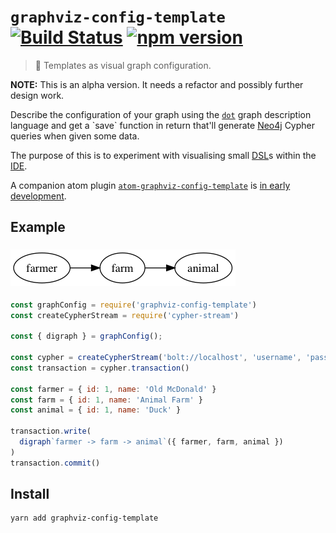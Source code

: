 # `graphviz-config-template` [![Build Status](https://travis-ci.org/sebinsua/graphviz-config-template.png)](https://travis-ci.org/sebinsua/graphviz-config-template) [![npm version](https://badge.fury.io/js/graphviz-config-template.svg)](https://www.npmjs.com/package/graphviz-config-template)
> :art: Templates as visual graph configuration.

**NOTE:** This is an alpha version. It needs a refactor and possibly further design work.

Describe the configuration of your graph using the [`dot`](https://en.wikipedia.org/wiki/DOT_(graph_description_language)) graph description language and get a `save` function in return that'll generate [Neo4j](https://neo4j.com/) Cypher queries when given some data.

The purpose of this is to experiment with visualising small [DSL](https://en.wikipedia.org/wiki/Domain-specific_language)s within the [IDE](https://en.wikipedia.org/wiki/Integrated_development_environment).

A companion atom plugin [`atom-graphviz-config-template`](https://github.com/sebinsua/atom-graphviz-config-template) is [in early development](https://github.com/sebinsua/graphviz-config-template/issues/1).

## Example

### ![Farm](./preview/farm.png)

```js
const graphConfig = require('graphviz-config-template')
const createCypherStream = require('cypher-stream')

const { digraph } = graphConfig();

const cypher = createCypherStream('bolt://localhost', 'username', 'password')
const transaction = cypher.transaction()

const farmer = { id: 1, name: 'Old McDonald' }
const farm = { id: 1, name: 'Animal Farm' }
const animal = { id: 1, name: 'Duck' }

transaction.write(
  digraph`farmer -> farm -> animal`({ farmer, farm, animal })
)
transaction.commit()
```

## Install

```sh
yarn add graphviz-config-template
```
